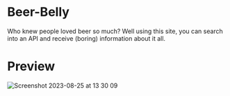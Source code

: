 # Beer-Belly

Who knew people loved beer so much? Well using this site, you can search into an API and 
receive (boring) information 
about it all.

# Preview

![Screenshot 2023-08-25 at 13 30 09](https://github.com/Tufiale/beer-belly/assets/138790020/8d63f566-312a-4ea0-b5a0-b6b1c285f57d)

